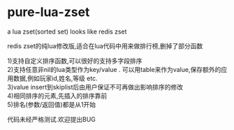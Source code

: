 # pure-lua-zset
a lua zset(sorted set) looks like redis zset


redis zset的纯lua修改版,适合在lua代码中用来做排行榜,删掉了部分函数  

1)支持自定义排序函数,可以很好的支持多字段排序  
2)支持任意非nil的lua类型作为key/value . 可以用table来作为value,保存额外的应用数据,例如玩家id,姓名,等级 etc.  
3)value insert到skiplist后由用户保证不可再做出影响排序的修改  
4)相同排序的元素,先插入的排序靠前  
5)排名(参数/返回值)都是从1开始  

代码未经严格测试.欢迎提出BUG  
